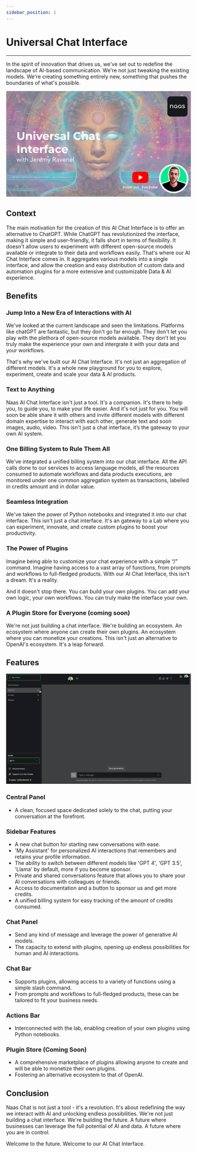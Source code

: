 ```yaml
---
sidebar_position: 1
---
```

# Universal Chat Interface
---

In the spirit of innovation that drives us, we've set out to redefine the landscape of AI-based communication. We're not just tweaking the existing models. We're creating something entirely new, something that pushes the boundaries of what's possible. 

![UniversalChatInterface](./img/UniversalChatInterface.png)
## Context

The main motivation for the creation of this AI Chat Interface is to offer an alternative to ChatGPT. While ChatGPT has revolutionized the interface, making it simple and user-friendly, it falls short in terms of flexibility. It doesn't allow users to experiment with different open-source models available or integrate to their data and workflows easily. That's where our AI Chat Interface comes in. It aggregates various models into a single interface, and allow the creation and easy distribution of custom data and automation plugins for a more extensive and customizable Data & AI experience.

## Benefits

### Jump Into a New Era of Interactions with AI

We've looked at the current landscape and seen the limitations. Platforms like chatGPT are fantastic, but they don't go far enough. They don't let you play with the plethora of open-source models available. They don't let you truly make the experience your own and intergrate it with your data and your workflows.

That's why we've built our AI Chat Interface. It's not just an aggregation of different models. It's a whole new playground for you to explore, experiment, create and scale your data & AI products.

### Text to Anything

Naas AI Chat Interface isn't just a tool. It's a companion. It's there to help you, to guide you, to make your life easier. And it's not just for you. You will soon be able share it with others and invite different models with different domain expertise to interact with each other, generate text and soon images, audio, video. This isn't just a chat interface, it’s the gateway to your own AI system. 

### One Billing System to Rule Them All

We've integrated a unified billing system into our chat interface. All the API calls done to our services to access language models, all the resources consumed to automate workflows and data products executions, are monitored under one common aggregation system as transactions, labelled in credits amount and in dollar value.

### Seamless Integration

We've taken the power of Python notebooks and integrated it into our chat interface. This isn't just a chat interface. It's an gateway to a Lab where you can experiment, innovate, and create custom plugins to boost your productivity.

### The Power of Plugins

Imagine being able to customize your chat experience with a simple “/” command. Imagine having access to a vast array of functions, from prompts and workflows to full-fledged products. With our AI Chat Interface, this isn't a dream. It's a reality.

And it doesn't stop there. You can build your own plugins. You can add your own logic, your own workflows. You can truly make the interface your own.

### A Plugin Store for Everyone (coming soon)

We're not just building a chat interface. We're building an ecosystem. An ecosystem where anyone can create their own plugins. An ecosystem where you can monetize your creations. This isn't just an alternative to OpenAI's ecosystem. It's a leap forward.

## Features

![chatpresentation](.img/../img/chatpresentation.gif)

### Central Panel

- A clean, focused space dedicated solely to the chat, putting your conversation at the forefront.

### Sidebar Features

- A new chat button for starting new conversations with ease.
- 'My Assistant' for personalized AI interactions that remembers and retains your profile information.
- The ability to switch between different models like 'GPT 4', 'GPT 3.5', 'Llama' by default, more if you become sponsor.
- Private and shared conversations feature that allows you to share your AI conversations with colleagues or friends.
- Access to documentation and a button to sponsor us and get more credits.
- A unified billing system for easy tracking of the amount of credits consumed.

### Chat Panel

- Send any kind of message and leverage the power of generative AI models.
- The capacity to extend with plugins, opening up endless possibilities for human and AI interactions.

### Chat Bar

- Supports plugins, allowing access to a variety of functions using a simple slash command.
- From prompts and workflows to full-fledged products, these can be tailored to fit your business needs.

### Actions Bar

- Interconnected with the lab, enabling creation of your own plugins using Python notebooks.

### Plugin Store (Coming Soon)

- A comprehensive marketplace of plugins allowing anyone to create and will be able to monetize their own plugins.
- Fostering an alternative ecosystem to that of OpenAI.

## Conclusion

Naas Chat is not just a tool - it's a revolution. It's about redefining the way we interact with AI and unlocking endless possibilities. We're not just building a chat interface. We're building the future. A future where businesses can leverage the full potential of AI and data. A future where you are in control.

Welcome to the future. Welcome to our AI Chat Interface.